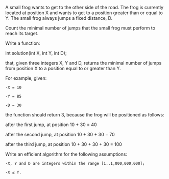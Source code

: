 A small frog wants to get to the other side of the road. The frog is currently located at position X and wants to get to a position greater than or equal to Y. The small frog always jumps a fixed distance, D.


Count the minimal number of jumps that the small frog must perform to reach its target.


Write a function:


int solution(int X, int Y, int D);


that, given three integers X, Y and D, returns the minimal number of jumps from position X to a position equal to or greater than Y.


For example, given:


    -X = 10
  
    -Y = 85
  
    -D = 30
  
  
the function should return 3, because the frog will be positioned as follows:


after the first jump, at position 10 + 30 = 40


after the second jump, at position 10 + 30 + 30 = 70


after the third jump, at position 10 + 30 + 30 + 30 = 100


Write an efficient algorithm for the following assumptions:


    -X, Y and D are integers within the range [1..1,000,000,000];

    -X ≤ Y.
